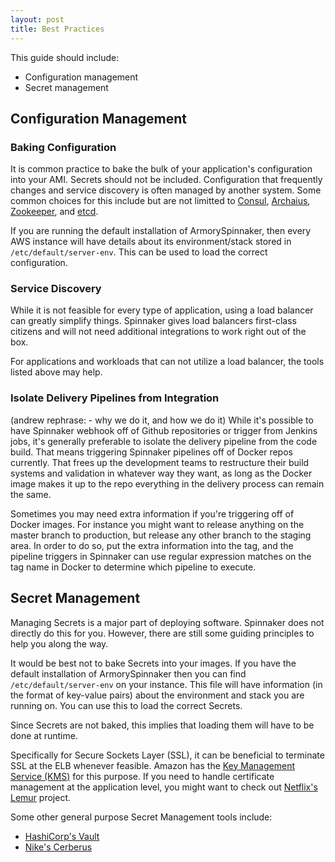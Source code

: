 ```yaml
---
layout: post
title: Best Practices
---
```


This guide should include:

- Configuration management
- Secret management


## Configuration Management

### Baking Configuration

It is common practice to bake the bulk of your application's configuration into your AMI. Secrets should not be included. Configuration that frequently changes and service discovery is often managed by another system. Some common choices for this include but are not limitted to [Consul](https://www.consul.io/), [Archaius](https://github.com/Netflix/archaius), [Zookeeper](https://zookeeper.apache.org/), and [etcd](https://github.com/coreos/etcd).

If you are running the default installation of ArmorySpinnaker, then every AWS instance will have details about its environment/stack stored in `/etc/default/server-env`. This can be used to load the correct configuration.


### Service Discovery

While it is not feasible for every type of application, using a load balancer can greatly simplify things. Spinnaker gives load balancers first-class citizens and will not need additional integrations to work right out of the box.

For applications and workloads that can not utilize a load balancer, the tools listed above may help.


### Isolate Delivery Pipelines from Integration

(andrew rephrase: - why we do it, and how we do it)
While it's possible to have Spinnaker webhook off of Github repositories or trigger from Jenkins jobs, it's generally preferable to isolate the delivery pipeline from the code build. That means triggering Spinnaker pipelines off of Docker repos currently. That frees up the development teams to restructure their build systems and validation in whatever way they want, as long as the Docker image makes it up to the repo everything in the delivery process can remain the same.


Sometimes you may need extra information if you're triggering off of Docker images. For instance you might want to release anything on the master branch to production, but release any other branch to the staging area. In order to do so, put the extra information into the tag, and the pipeline triggers in Spinnaker can use regular expression matches on the tag name in Docker to determine which pipeline to execute.


## Secret Management

Managing Secrets is a major part of deploying software. Spinnaker does not directly do this for you. However, there are still some guiding principles to help you along the way.

It would be best not to bake Secrets into your images. If you have the default installation of ArmorySpinnaker then you can find `/etc/default/server-env` on your instance. This file will have information (in the format of key-value pairs) about the environment and stack you are running on. You can use this to load the correct Secrets.

Since Secrets are not baked, this implies that loading them will have to be done at runtime. 

Specifically for Secure Sockets Layer (SSL), it can be beneficial to terminate SSL at the ELB whenever feasible. Amazon has the [Key Management Service (KMS)]() for this purpose. If you need to handle certificate management at the application level, you might want to check out [Netflix's Lemur](http://techblog.netflix.com/2015/09/introducing-lemur.html) project.

Some other general purpose Secret Management tools include:
- [HashiCorp's Vault](https://www.vaultproject.io/)
- [Nike's Cerberus](http://engineering.nike.com/cerberus/)